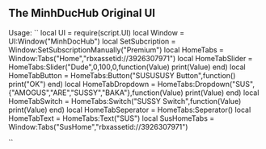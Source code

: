 ## The MinhDucHub Original UI
Usage:
``
local UI = require(script.UI)
local Window = UI:Window("MinhDocHub")
local SetSubcription = Window:SetSubscriptionManually("Premium")
local HomeTabs = Window:Tabs("Home","rbxassetid://3926307971")
local HomeTabSlider = HomeTabs:Slider("Dude",0,100,0,function(Value)
	print(Value)
end)
local HomeTabButton = HomeTabs:Button("SUSUSUSY Button",function()
	print("OK")
end)
local HomeTabDropdown = HomeTabs:Dropdown("SUS",{"AMOGUS","ARE","SUSSY","BAKA"},function(Value)
	print(Value)
end)
local HomeTabSwitch = HomeTabs:Switch("SUSSY Switch",function(Value)
	print(Value)
end)
local HomeTabSeperator = HomeTabs:Seperator()
local HomeTabText = HomeTabs:Text("SUS")
local SusHomeTabs = Window:Tabs("SusHome","rbxassetid://3926307971")

``
